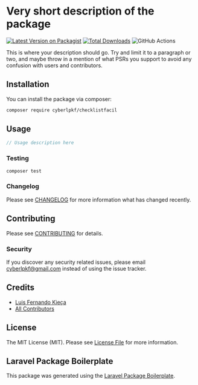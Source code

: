 # Very short description of the package

[![Latest Version on Packagist](https://img.shields.io/packagist/v/cyberlpkf/checklistfacil.svg?style=flat-square)](https://packagist.org/packages/cyberlpkf/checklistfacil)
[![Total Downloads](https://img.shields.io/packagist/dt/cyberlpkf/checklistfacil.svg?style=flat-square)](https://packagist.org/packages/cyberlpkf/checklistfacil)
![GitHub Actions](https://github.com/cyberlpkf/checklistfacil/actions/workflows/main.yml/badge.svg)

This is where your description should go. Try and limit it to a paragraph or two, and maybe throw in a mention of what PSRs you support to avoid any confusion with users and contributors.

## Installation

You can install the package via composer:

```bash
composer require cyberlpkf/checklistfacil
```

## Usage

```php
// Usage description here
```

### Testing

```bash
composer test
```

### Changelog

Please see [CHANGELOG](CHANGELOG.md) for more information what has changed recently.

## Contributing

Please see [CONTRIBUTING](CONTRIBUTING.md) for details.

### Security

If you discover any security related issues, please email cyberlpkf@gmail.com instead of using the issue tracker.

## Credits

-   [Luis Fernando Kieça](https://github.com/cyberlpkf)
-   [All Contributors](../../contributors)

## License

The MIT License (MIT). Please see [License File](LICENSE.md) for more information.

## Laravel Package Boilerplate

This package was generated using the [Laravel Package Boilerplate](https://laravelpackageboilerplate.com).
